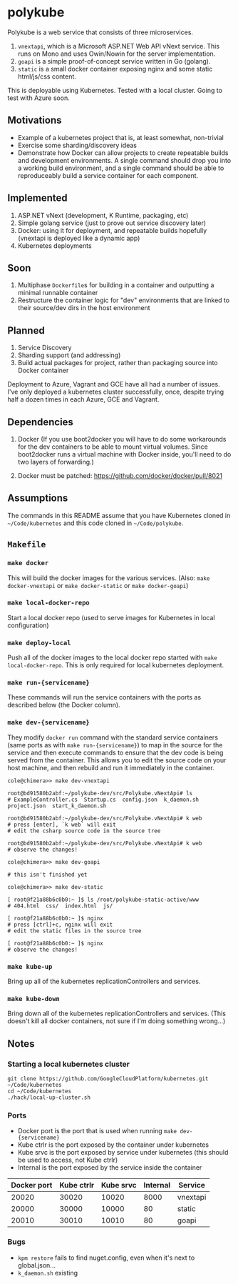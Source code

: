 # polykube

Polykube is a web service that consists of three microservices.

1. `vnextapi`, which is a Microsoft ASP.NET Web API vNext service. This runs on Mono and uses Owin/Nowin for the server implementation.
2. `goapi` is a simple proof-of-concept service written in Go (golang).
3. `static` is a small docker container exposing nginx and some static html/js/css content.

This is deployable using Kubernetes. Tested with a local cluster. Going to test with Azure soon.

## Motivations

* Example of a kubernetes project that is, at least somewhat, non-trivial
* Exercise some sharding/discovery ideas
* Demonstrate how Docker can allow projects to create repeatable builds and development environments. A
  single command should drop you into a working build environment, and a single command should be able to
  reproduceably build a service container for each component.

## Implemented

1. ASP.NET vNext (development, K Runtime, packaging, etc)
2. Simple golang service (just to prove out service discovery later)
3. Docker: using it for deployment, and repeatable builds hopefully (vnextapi is deployed like a dynamic app)
4. Kubernetes deployments


## Soon

1. Multiphase `Dockerfile`s for building in a container and outputting a minimal runnable container
2. Restructure the container logic for "dev" environments that are linked to their source/dev dirs in the host environment

## Planned

1. Service Discovery
2. Sharding support (and addressing)
6. Build actual packages for project, rather than packaging source into Docker container

Deployment to Azure, Vagrant and GCE have all had a number of issues. I've only deployed a kubernetes cluster successfully, once, despite trying half a dozen times in each Azure, GCE and Vagrant.


## Dependencies

1. Docker (If you use boot2docker you will have to do some workarounds for the dev containers to be able to mount virtual volumes. Since boot2docker runs a virtual machine with Docker inside, you'll need to do two layers of forwarding.)

2. Docker must be patched: https://github.com/docker/docker/pull/8021


## Assumptions

The commands in this README assume that you have Kubernetes cloned in `~/Code/kubernetes` and this code cloned in `~/Code/polykube`.


## `Makefile`

### `make docker`
This will build the docker images for the various services.
(Also: `make docker-vnextapi` or `make docker-static` or `make docker-goapi`)

### `make local-docker-repo`
Start a local docker repo (used to serve images for Kubernetes in local configuration)

### `make deploy-local`
Push all of the docker images to the local docker repo started with `make local-docker-repo`. This is only required for local kubernetes deployment.

### `make run-{servicename}`
These commands will run the service containers with the ports as described below (the Docker column).

### `make dev-{servicename}`
They modify `docker run` command with the standard service containers (same ports as with `make run-{servicename}`) to map in the source for the service and then execute commands to ensure that the dev code is being served from the container. This allows you to edit the source code on your host machine, and then rebuild and run it immediately in the container.

```
cole@chimera>> make dev-vnextapi

root@bd91580b2abf:~/polykube-dev/src/Polykube.vNextApi# ls
# ExampleController.cs  Startup.cs  config.json  k_daemon.sh  project.json  start_k_daemon.sh

root@bd91580b2abf:~/polykube-dev/src/Polykube.vNextApi# k web
# press [enter], `k web` will exit
# edit the csharp source code in the source tree

root@bd91580b2abf:~/polykube-dev/src/Polykube.vNextApi# k web
# observe the changes!
```

```
cole@chimera>> make dev-goapi

# this isn't finished yet
```

```
cole@chimera>> make dev-static

[ root@f21a88b6c0b0:~ ]$ ls /root/polykube-static-active/www
# 404.html  css/  index.html  js/

[ root@f21a88b6c0b0:~ ]$ nginx
# press [ctrl]+c, nginx will exit
# edit the static files in the source tree

[ root@f21a88b6c0b0:~ ]$ nginx
# observe the changes!
```

### `make kube-up`
Bring up all of the kubernetes replicationControllers and services.

### `make kube-down`
Bring down all of the kubernetes replicationControllers and services. (This doesn't kill all docker containers, not sure if I'm doing something wrong...)

## Notes

### Starting a local kubernetes cluster

```
git clone https://github.com/GoogleCloudPlatform/kubernetes.git ~/Code/kubernetes
cd ~/Code/kubernetes
./hack/local-up-cluster.sh
```

### Ports

- Docker port is the port that is used when running `make dev-{servicename}`
- Kube ctrlr is the port exposed by the container under kubernetes
- Kube srvc is the port exposed by service under kubernetes (this should be used to access, not Kube ctrlr)
- Internal is the port exposed by the service inside the container

Docker port | Kube ctrlr | Kube srvc | Internal | Service
------------|------------|-----------|-----------|--------
      20020 |      30020 |     10020 |     8000 | vnextapi
      20000 |      30000 |     10000 |       80 | static
      20010 |      30010 |     10010 |       80 | goapi

### Bugs

- `kpm restore` fails to find nuget.config, even when it's next to global.json...
- `k_daemon.sh` existing
